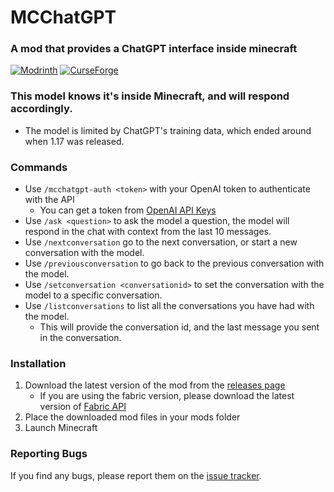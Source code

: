 MCChatGPT
================
### A mod that provides a ChatGPT interface inside minecraft

[![Modrinth](https://img.shields.io/modrinth/dt/mcchatgpt?color=00AF5C&label=downloads&logo=modrinth)](https://modrinth.com/mod/mcchatgpt)
[![CurseForge](https://cf.way2muchnoise.eu/full_835315_downloads.svg)](https://curseforge.com/minecraft/mc-mods/mcchatgpt)

### This model knows it's inside Minecraft, and will respond accordingly.
- The model is limited by ChatGPT's training data, which ended around when 1.17 was released.

### Commands
- Use `/mcchatgpt-auth <token>` with your OpenAI token to authenticate with the API
    - You can get a token from [OpenAI API Keys](https://platform.openai.com/account/api-keys)
- Use `/ask <question>` to ask the model a question, the model will respond in the chat with context from the last 10 messages.
- Use `/nextconversation` go to the next conversation, or start a new conversation with the model.
- Use `/previousconversation` to go back to the previous conversation with the model.
- Use `/setconversation <conversationid>` to set the conversation with the model to a specific conversation.
- Use `/listconversations` to list all the conversations you have had with the model.
    - This will provide the conversation id, and the last message you sent in the conversation.

### Installation
1. Download the latest version of the mod from the [releases page](https://modrinth.com/mod/mcchatgpt/versions)
    - If you are using the fabric version, please download the latest version of [Fabric API](https://modrinth.com/mod/fabric-api)
2. Place the downloaded mod files in your mods folder
3. Launch Minecraft

### Reporting Bugs
If you find any bugs, please report them on the [issue tracker](https://github.com/Benjamin-Norton/MCGPT/issues).